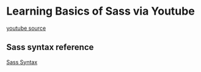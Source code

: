 # Learning Basics of Sass via Youtube

<a href="https://www.youtube.com/watch?v=roywYSEPSvc" target="_blank">youtube source</a>

## Sass syntax reference
<a href="https://sass-lang.com/guide" target="_blank">Sass Syntax</a>